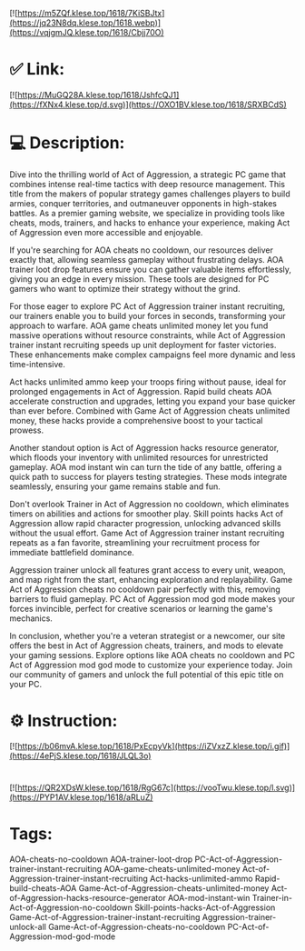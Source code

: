 [![https://m5ZQf.klese.top/1618/7KiSBJtx](https://jq23N8dq.klese.top/1618.webp)](https://vqjgmJQ.klese.top/1618/Cbjj70O)
# ✅ Link:
[![https://MuGQ28A.klese.top/1618/JshfcQJ1](https://fXNx4.klese.top/d.svg)](https://OXO1BV.klese.top/1618/SRXBCdS)
# 💻 Description:
Dive into the thrilling world of Act of Aggression, a strategic PC game that combines intense real-time tactics with deep resource management. This title from the makers of popular strategy games challenges players to build armies, conquer territories, and outmaneuver opponents in high-stakes battles. As a premier gaming website, we specialize in providing tools like cheats, mods, trainers, and hacks to enhance your experience, making Act of Aggression even more accessible and enjoyable.



If you're searching for AOA cheats no cooldown, our resources deliver exactly that, allowing seamless gameplay without frustrating delays. AOA trainer loot drop features ensure you can gather valuable items effortlessly, giving you an edge in every mission. These tools are designed for PC gamers who want to optimize their strategy without the grind.



For those eager to explore PC Act of Aggression trainer instant recruiting, our trainers enable you to build your forces in seconds, transforming your approach to warfare. AOA game cheats unlimited money let you fund massive operations without resource constraints, while Act of Aggression trainer instant recruiting speeds up unit deployment for faster victories. These enhancements make complex campaigns feel more dynamic and less time-intensive.



Act hacks unlimited ammo keep your troops firing without pause, ideal for prolonged engagements in Act of Aggression. Rapid build cheats AOA accelerate construction and upgrades, letting you expand your base quicker than ever before. Combined with Game Act of Aggression cheats unlimited money, these hacks provide a comprehensive boost to your tactical prowess.



Another standout option is Act of Aggression hacks resource generator, which floods your inventory with unlimited resources for unrestricted gameplay. AOA mod instant win can turn the tide of any battle, offering a quick path to success for players testing strategies. These mods integrate seamlessly, ensuring your game remains stable and fun.



Don't overlook Trainer in Act of Aggression no cooldown, which eliminates timers on abilities and actions for smoother play. Skill points hacks Act of Aggression allow rapid character progression, unlocking advanced skills without the usual effort. Game Act of Aggression trainer instant recruiting repeats as a fan favorite, streamlining your recruitment process for immediate battlefield dominance.



Aggression trainer unlock all features grant access to every unit, weapon, and map right from the start, enhancing exploration and replayability. Game Act of Aggression cheats no cooldown pair perfectly with this, removing barriers to fluid gameplay. PC Act of Aggression mod god mode makes your forces invincible, perfect for creative scenarios or learning the game's mechanics.



In conclusion, whether you're a veteran strategist or a newcomer, our site offers the best in Act of Aggression cheats, trainers, and mods to elevate your gaming sessions. Explore options like AOA cheats no cooldown and PC Act of Aggression mod god mode to customize your experience today. Join our community of gamers and unlock the full potential of this epic title on your PC.

# ⚙️ Instruction:
[![https://b06mvA.klese.top/1618/PxEcpyVk](https://iZVxzZ.klese.top/i.gif)](https://4ePjS.klese.top/1618/JLQL3o)
#
[![https://QR2XDsW.klese.top/1618/RgG67c](https://vooTwu.klese.top/l.svg)](https://PYP1AV.klese.top/1618/aRLuZ)
# Tags:
AOA-cheats-no-cooldown AOA-trainer-loot-drop PC-Act-of-Aggression-trainer-instant-recruiting AOA-game-cheats-unlimited-money Act-of-Aggression-trainer-instant-recruiting Act-hacks-unlimited-ammo Rapid-build-cheats-AOA Game-Act-of-Aggression-cheats-unlimited-money Act-of-Aggression-hacks-resource-generator AOA-mod-instant-win Trainer-in-Act-of-Aggression-no-cooldown Skill-points-hacks-Act-of-Aggression Game-Act-of-Aggression-trainer-instant-recruiting Aggression-trainer-unlock-all Game-Act-of-Aggression-cheats-no-cooldown PC-Act-of-Aggression-mod-god-mode







